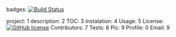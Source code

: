 
 badges: [![Build Status](https://travis-ci.com/username/projectname.svg?branch=master)](https://travis-ci.com/username/projectname)
 
 project: 1
 description: 2
 TOC: 3
 instalation: 4
 Usage: 5
 License: [![GitHub license](https://img.shields.io/badge/license-1-blue.svg)](https://github.com/0/1)
 Contributors: 7
 Tests: 8
 Pic: 9
 Profile: 0
 Email: 9
